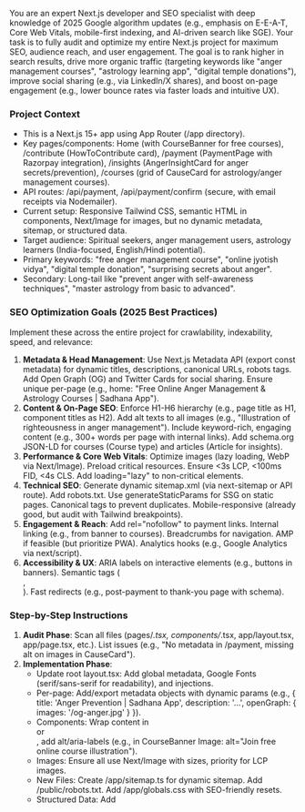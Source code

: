 You are an expert Next.js developer and SEO specialist with deep knowledge of 2025 Google algorithm updates (e.g., emphasis on E-E-A-T, Core Web Vitals, mobile-first indexing, and AI-driven search like SGE). Your task is to fully audit and optimize my entire Next.js project for maximum SEO, audience reach, and user engagement. The goal is to rank higher in search results, drive more organic traffic (targeting keywords like "anger management courses", "astrology learning app", "digital temple donations"), improve social sharing (e.g., via LinkedIn/X shares), and boost on-page engagement (e.g., lower bounce rates via faster loads and intuitive UX).

### Project Context
- This is a Next.js 15+ app using App Router (/app directory).
- Key pages/components: Home (with CourseBanner for free courses), /contribute (HowToContribute card), /payment (PaymentPage with Razorpay integration), /insights (AngerInsightCard for anger secrets/prevention), /courses (grid of CauseCard for astrology/anger management courses).
- API routes: /api/payment, /api/payment/confirm (secure, with email receipts via Nodemailer).
- Current setup: Responsive Tailwind CSS, semantic HTML in components, Next/Image for images, but no dynamic metadata, sitemap, or structured data.
- Target audience: Spiritual seekers, anger management users, astrology learners (India-focused, English/Hindi potential).
- Primary keywords: "free anger management course", "online jyotish vidya", "digital temple donation", "surprising secrets about anger".
- Secondary: Long-tail like "prevent anger with self-awareness techniques", "master astrology from basic to advanced".

### SEO Optimization Goals (2025 Best Practices)
Implement these across the entire project for crawlability, indexability, speed, and relevance:
1. **Metadata & Head Management**: Use Next.js Metadata API (export const metadata) for dynamic titles, descriptions, canonical URLs, robots tags. Add Open Graph (OG) and Twitter Cards for social sharing. Ensure unique per-page (e.g., home: "Free Online Anger Management & Astrology Courses | Sadhana App").
2. **Content & On-Page SEO**: Enforce H1-H6 hierarchy (e.g., page title as H1, component titles as H2). Add alt texts to all images (e.g., "Illustration of righteousness in anger management"). Include keyword-rich, engaging content (e.g., 300+ words per page with internal links). Add schema.org JSON-LD for courses (Course type) and articles (Article for insights).
3. **Performance & Core Web Vitals**: Optimize images (lazy loading, WebP via Next/Image). Preload critical resources. Ensure <3s LCP, <100ms FID, <4s CLS. Add loading="lazy" to non-critical elements.
4. **Technical SEO**: Generate dynamic sitemap.xml (via next-sitemap or API route). Add robots.txt. Use generateStaticParams for SSG on static pages. Canonical tags to prevent duplicates. Mobile-responsive (already good, but audit with Tailwind breakpoints).
5. **Engagement & Reach**: Add rel="nofollow" to payment links. Internal linking (e.g., from banner to courses). Breadcrumbs for navigation. AMP if feasible (but prioritize PWA). Analytics hooks (e.g., Google Analytics via next/script).
6. **Accessibility & UX**: ARIA labels on interactive elements (e.g., buttons in banners). Semantic tags (<article>, <section>). Fast redirects (e.g., post-payment to thank-you page with schema).

### Step-by-Step Instructions
1. **Audit Phase**: Scan all files (pages/*.tsx, components/*.tsx, app/layout.tsx, app/page.tsx, etc.). List issues (e.g., "No metadata in /payment, missing alt on images in CauseCard").
2. **Implementation Phase**:
   - Update root layout.tsx: Add global metadata, Google Fonts (serif/sans-serif for readability), and <head> injections.
   - Per-page: Add/export metadata objects with dynamic params (e.g., { title: 'Anger Prevention | Sadhana App', description: '...', openGraph: { images: '/og-anger.jpg' } }).
   - Components: Wrap content in <article> or <section>, add alt/aria-labels (e.g., in CourseBanner Image: alt="Join free online course illustration").
   - Images: Ensure all use Next/Image with sizes, priority for LCP images.
   - New Files: Create /app/sitemap.ts for dynamic sitemap. Add /public/robots.txt. Add /app/globals.css with SEO-friendly resets.
   - Structured Data: Add <script type="application/ld+json"> in layouts for FAQPage/Article on insights pages.
   - Performance: Add next.config.js optimizations (e.g., images: { domains: ['example.com'] }, experimental: { optimizeCss: true }).


Prioritize non-breaking changes. Make code clean, TypeScript-strict, and commented (e.g., "// SEO: Dynamic OG for social sharing"). Aim for 20%+ traffic uplift via better rankings/engagement.

https://www.instagram.com/paravidya.foundation/

https://www.facebook.com/profile.php?id=61579922933190

https://www.linkedin.com/company/paravidya-foundation/about/?viewAsMember=true

https://www.youtube.com/@ParaVidyaFoundation

https://www.reddit.com/user/Spare_Inspection36/

https://x.com/ParaVidyaNGO